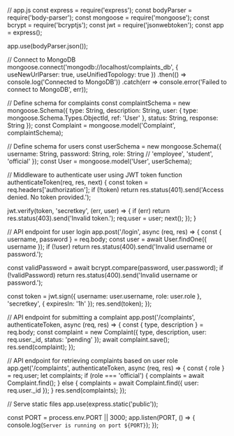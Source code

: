// app.js
const express = require('express');
const bodyParser = require('body-parser');
const mongoose = require('mongoose');
const bcrypt = require('bcryptjs');
const jwt = require('jsonwebtoken');
const app = express();

app.use(bodyParser.json());

// Connect to MongoDB
mongoose.connect('mongodb://localhost/complaints_db', { useNewUrlParser: true, useUnifiedTopology: true })
  .then(() => console.log('Connected to MongoDB'))
  .catch(err => console.error('Failed to connect to MongoDB', err));

// Define schema for complaints
const complaintSchema = new mongoose.Schema({
  type: String,
  description: String,
  user: {
    type: mongoose.Schema.Types.ObjectId,
    ref: 'User'
  },
  status: String,
  response: String
});
const Complaint = mongoose.model('Complaint', complaintSchema);

// Define schema for users
const userSchema = new mongoose.Schema({
  username: String,
  password: String,
  role: String // 'employee', 'student', 'official'
});
const User = mongoose.model('User', userSchema);

// Middleware to authenticate user using JWT token
function authenticateToken(req, res, next) {
  const token = req.headers['authorization'];
  if (!token) return res.status(401).send('Access denied. No token provided.');

  jwt.verify(token, 'secretkey', (err, user) => {
    if (err) return res.status(403).send('Invalid token.');
    req.user = user;
    next();
  });
}

// API endpoint for user login
app.post('/login', async (req, res) => {
  const { username, password } = req.body;
  const user = await User.findOne({ username });
  if (!user) return res.status(400).send('Invalid username or password.');

  const validPassword = await bcrypt.compare(password, user.password);
  if (!validPassword) return res.status(400).send('Invalid username or password.');

  const token = jwt.sign({ username: user.username, role: user.role }, 'secretkey', { expiresIn: '1h' });
  res.send(token);
});

// API endpoint for submitting a complaint
app.post('/complaints', authenticateToken, async (req, res) => {
  const { type, description } = req.body;
  const complaint = new Complaint({ type, description, user: req.user._id, status: 'pending' });
  await complaint.save();
  res.send(complaint);
});

// API endpoint for retrieving complaints based on user role
app.get('/complaints', authenticateToken, async (req, res) => {
  const { role } = req.user;
  let complaints;
  if (role === 'official') {
    complaints = await Complaint.find();
  } else {
    complaints = await Complaint.find({ user: req.user._id });
  }
  res.send(complaints);
});

// Serve static files
app.use(express.static('public'));

const PORT = process.env.PORT || 3000;
app.listen(PORT, () => {
  console.log(`Server is running on port ${PORT}`);
});
